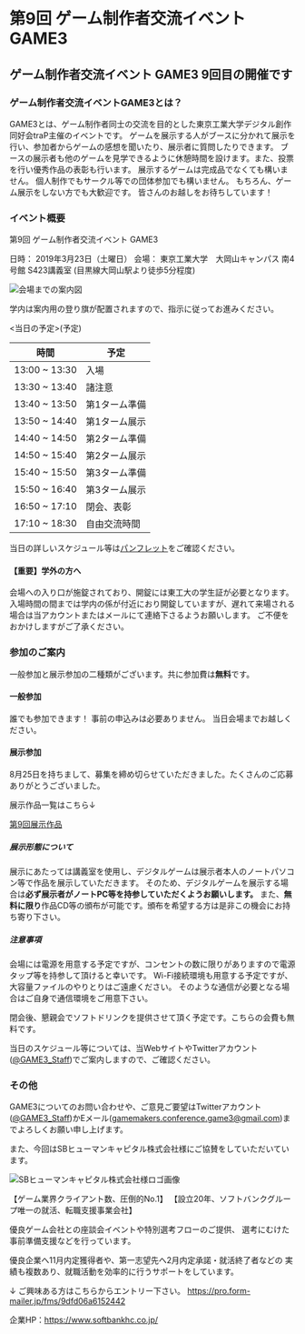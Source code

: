 # 第9回 ゲーム制作者交流イベント GAME3

## ゲーム制作者交流イベント GAME3 9回目の開催です

### ゲーム制作者交流イベントGAME3とは？

GAME3とは、ゲーム制作者同士の交流を目的とした東京工業大学デジタル創作同好会traP主催のイベントです。
ゲームを展示する人がブースに分かれて展示を行い、参加者からゲームの感想を聞いたり、展示者に質問したりできます。
ブースの展示者も他のゲームを見学できるように休憩時間を設けます。また、投票を行い優秀作品の表彰も行います。
展示するゲームは完成品でなくても構いません。
個人制作でもサークル等での団体参加でも構いません。
もちろん、ゲーム展示をしない方でも大歓迎です。
皆さんのお越しをお待ちしています！

### イベント概要

第9回 ゲーム制作者交流イベント GAME3

日時： 2019年3月23日（土曜日）
会場： 東京工業大学　大岡山キャンパス 南4号館 S423講義室
(目黒線大岡山駅より徒歩5分程度)

![会場までの案内図](/img/content/9th/6th_map.png)

学内は案内用の登り旗が配置されますので、指示に従ってお進みください。

<当日の予定>(予定)

| 時間          | 予定          |
| ------------- | ------------- |
| 13:00 ~ 13:30 | 入場          |
| 13:30 ~ 13:40 | 諸注意        |
| 13:40 ~ 13:50 | 第1ターム準備 |
| 13:50 ~ 14:40 | 第1ターム展示 |
| 14:40 ~ 14:50 | 第2ターム準備 |
| 14:50 ~ 15:40 | 第2ターム展示 |
| 15:40 ~ 15:50 | 第3ターム準備 |
| 15:50 ~ 16:40 | 第3ターム展示 |
| 16:50 ~ 17:10 | 閉会、表彰    |
| 17:10 ~ 18:30 | 自由交流時間  |

当日の詳しいスケジュール等は[パンフレット](/event/9th/pamphlet)をご確認ください。

#### 【重要】学外の方へ

会場への入り口が施錠されており、開錠には東工大の学生証が必要となります。入場時間の間までは学内の係が付近におり開錠していますが、遅れて来場される場合は当アカウントまたはメールにて連絡下さるようお願いします。
ご不便をおかけしますがご了承ください。

### 参加のご案内

一般参加と展示参加の二種類がございます。共に参加費は**無料**です。

#### 一般参加

誰でも参加できます！
事前の申込みは必要ありません。
当日会場までお越しください。

#### 展示参加

8月25日を持ちまして、募集を締め切らせていただきました。たくさんのご応募ありがとうございました。

展示作品一覧はこちら↓

[第9回展示作品](/event/9th/games)

##### 展示形態について

展示にあたっては講義室を使用し、デジタルゲームは展示者本人のノートパソコン等で作品を展示していただきます。
そのため、デジタルゲームを展示する場合は**必ず展示者がノートPC等を持参していただくようお願いします。**
また、**無料に限り**作品CD等の頒布が可能です。頒布を希望する方は是非この機会にお持ち寄り下さい。

##### 注意事項

会場には電源を用意する予定ですが、コンセントの数に限りがありますので電源タップ等を持参して頂けると幸いです。
Wi-Fi接続環境も用意する予定ですが、大容量ファイルのやりとりはご遠慮ください。
そのような通信が必要となる場合はご自身で通信環境をご用意下さい。

閉会後、懇親会でソフトドリンクを提供させて頂く予定です。こちらの会費も無料です。

当日のスケジュール等については、当WebサイトやTwitterアカウント([@GAME3_Staff](https://twitter.com/GAME3_Staff))でご案内しますので、ご確認ください。

### その他

GAME3についてのお問い合わせや、ご意見ご要望はTwitterアカウント([@GAME3_Staff](https://twitter.com/GAME3_Staff))かEメール(<gamemakers.conference.game3@gmail.com>)までよろしくお願い申し上げます。

また、今回はSBヒューマンキャピタル株式会社様にご協賛をしていただいています。

![SBヒューマンキャピタル株式会社様ロゴ画像](/img/content/9th/SB-Human-Capital.jpg)

【ゲーム業界クライアント数、圧倒的No.1】
【設立20年、ソフトバンクグループ唯一の就活、転職支援事業会社】

優良ゲーム会社との座談会イベントや特別選考フローのご提供、
選考にむけた事前準備支援などを行っています。

優良企業へ11月内定獲得者や、第一志望先へ2月内定承諾・就活終了者などの
実績も複数あり、就職活動を効率的に行うサポートをしています。

↓
ご興味ある方はこちらからエントリー下さい。
<https://pro.form-mailer.jp/fms/9dfd06a6152442>

企業HP：<https://www.softbankhc.co.jp/>
